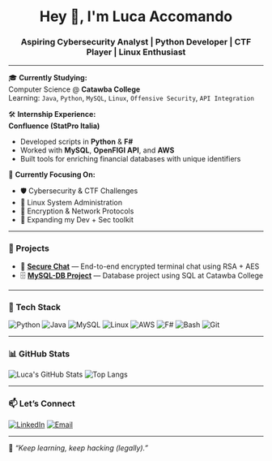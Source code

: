 <h1 align="center">Hey 👋, I'm Luca Accomando</h1>
<h3 align="center">Aspiring Cybersecurity Analyst | Python Developer | CTF Player | Linux Enthusiast</h3>

---

🎓 **Currently Studying:**  
Computer Science @ **Catawba College**  
Learning: `Java`, `Python`, `MySQL`, `Linux`, `Offensive Security`, `API Integration`

🛠️ **Internship Experience:**  
**Confluence (StatPro Italia)**  
- Developed scripts in **Python** & **F#**
- Worked with **MySQL**, **OpenFIGI API**, and **AWS**
- Built tools for enriching financial databases with unique identifiers

🧠 **Currently Focusing On:**  
- 🛡️ Cybersecurity & CTF Challenges  
- 🐧 Linux System Administration  
- 📜 Encryption & Network Protocols  
- 🧰 Expanding my Dev + Sec toolkit

---

### 🚀 Projects

- 🔐 [**Secure Chat**](https://github.com/lucaaccomando/secure-chat) — End-to-end encrypted terminal chat using RSA + AES  
- 🗄️ [**MySQL-DB Project**](https://github.com/lucaaccomando/MySQL-DB-Project) — Database project using SQL at Catawba College

---

### 🧰 Tech Stack

![Python](https://img.shields.io/badge/Python-3670A0?style=for-the-badge&logo=python&logoColor=ffdd54)
![Java](https://img.shields.io/badge/Java-ED8B00?style=for-the-badge&logo=java&logoColor=white)
![MySQL](https://img.shields.io/badge/MySQL-005C84?style=for-the-badge&logo=mysql&logoColor=white)
![Linux](https://img.shields.io/badge/Linux-FCC624?style=for-the-badge&logo=linux&logoColor=black)
![AWS](https://img.shields.io/badge/AWS-232F3E?style=for-the-badge&logo=amazonaws&logoColor=white)
![F#](https://img.shields.io/badge/F%23-378BBA?style=for-the-badge&logo=fsharp&logoColor=white)
![Bash](https://img.shields.io/badge/Bash-121011?style=for-the-badge&logo=gnu-bash&logoColor=white)
![Git](https://img.shields.io/badge/Git-F05032?style=for-the-badge&logo=git&logoColor=white)

---

### 📊 GitHub Stats

![Luca's GitHub Stats](https://github-readme-stats.vercel.app/api?username=lucaaccomando&show_icons=true&theme=radical)
![Top Langs](https://github-readme-stats.vercel.app/api/top-langs/?username=lucaaccomando&layout=compact&theme=radical)

---

### 📫 Let’s Connect

[![LinkedIn](https://img.shields.io/badge/LinkedIn-blue?style=for-the-badge&logo=linkedin&logoColor=white)]([https://linkedin.com/in/your-link-here](https://www.linkedin.com/in/luca-accomando-4a152b34a/))  
[![Email](https://img.shields.io/badge/Gmail-D14836?style=for-the-badge&logo=gmail&logoColor=white)](mailto:luca.accomando04@gmail.com)

---
🧠 *“Keep learning, keep hacking (legally).”*
